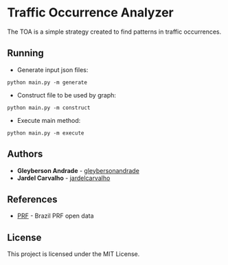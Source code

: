 # Traffic Occurrence Analyzer

The TOA is a simple strategy created to find patterns in traffic occurrences.

## Running

* Generate input json files:

```
python main.py -m generate
```

* Construct file to be used by graph:

```
python main.py -m construct
```

* Execute main method:

```
python main.py -m execute
```

## Authors

* **Gleyberson Andrade** - [gleybersonandrade](https://github.com/gleybersonandrade)
* **Jardel Carvalho** - [jardelcarvalho](https://github.com/jardelcarvalho)


## References

* [PRF](https://www.prf.gov.br/portal/dados-abertos/) - Brazil PRF open data

## License

This project is licensed under the MIT License.
